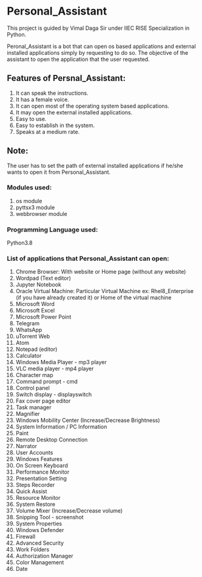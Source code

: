 # Personal_Assistant

This project is guided by Vimal Daga Sir under IIEC RISE Specialization in Python.

Peronal_Assistant is a bot that can open os based applications and external installed applications simply by requesting to do so.
The objective of the assistant to open the application that the user requested.

## Features of Persnal_Assistant:
1. It can speak the instructions.
2. It has a female voice.
3. It can open most of the operating system based applications.
4. It may open the external installed applications.
5. Easy to use.
6. Easy to establish in the system.
7. Speaks at a medium rate.
  
## Note: 
The user has to set the path of external installed applications if he/she wants to open it from Personal_Assistant.

### Modules used:
1. os module
2. pyttsx3 module
3. webbrowser module
  
### Programming Language used:
Python3.8
  
### List of applications that Personal_Assistant can open:
1. Chrome Browser: With website or Home page (without any website)
2. Wordpad (Text editor)
3. Jupyter Notebook
4. Oracle Virtual Machine: Particular Virtual Machine ex: Rhel8_Enterprise (if you have already created it) or Home of the virtual machine
5. Microsoft Word
6. Microsoft Excel
7. Microsoft Power Point
8. Telegram
9. WhatsApp
10. uTorrent Web
11. Atom
12. Notepad (editor)
13. Calculator
14. Windows Media Player - mp3 player
15. VLC media player - mp4 player
16. Character map
17. Command prompt - cmd
18. Control panel
19. Switch display - displayswitch
20. Fax cover page editor
21. Task manager
22. Magnifier
23. Windows Mobility Center (Increase/Decrease Brightness)
24. System Information / PC Information
25. Paint
26. Remote Desktop Connection
27. Narrator
28. User Accounts
29. Windows Features
30. On Screen Keyboard
31. Performance Monitor
32. Presentation Setting
33. Steps Recorder
34. Quick Assist
35. Resource Monitor
36. System Restore
37. Volume Mixer (Increase/Decrease volume)
38. Snipping Tool - screenshot
39. System Properties
40. Windows Defender
41. Firewall
42. Advanced Security
43. Work Folders
44. Authorization Manager
45. Color Management
46. Date
